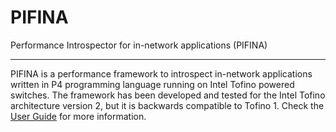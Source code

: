 # PIFINA

Performance Introspector for in-network applications (PIFINA)

---

PIFINA is a performance framework to introspect in-network applications written in P4 programming language running on Intel Tofino powered switches. The framework has been developed and tested for the Intel Tofino architecture version 2, but it is backwards compatible to Tofino 1.
Check the [User Guide] for more information.

[Getting Started]: getting-started.md
[User Guide]: user-guide/README.md